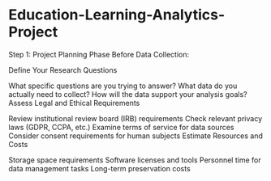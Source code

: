 # Education-Learning-Analytics-Project

Step 1: Project Planning Phase
Before Data Collection:

Define Your Research Questions

What specific questions are you trying to answer?
What data do you actually need to collect?
How will the data support your analysis goals?
Assess Legal and Ethical Requirements

Review institutional review board (IRB) requirements
Check relevant privacy laws (GDPR, CCPA, etc.)
Examine terms of service for data sources
Consider consent requirements for human subjects
Estimate Resources and Costs

Storage space requirements
Software licenses and tools
Personnel time for data management tasks
Long-term preservation costs

